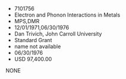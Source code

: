* 7101756
* Electron and Phonon Interactions in Metals
* MPS,DMR
* 12/01/1971,06/30/1976
* Dan Trivich, John Carroll University
* Standard Grant
*   name not available
* 06/30/1976
* USD 97,400.00

NONE